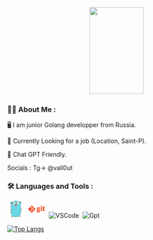 <div id="header" align="center">
  <img src="https://media.giphy.com/media/11ZSwQNWba4YF2/giphy.gif" width="125" height="200"/>
</div>

### :man_technologist: About Me :
:desktop_computer: I am junior Golang developper from Russia.


:magnet: Currently Looking for a job (Location, Saint-P).

:dna: Chat GPT Friendly.


Socials : Tg-> @vall0ut

### :hammer_and_wrench: Languages and Tools :
<div>
  <img src="https://raw.githubusercontent.com/devicons/devicon/1119b9f84c0290e0f0b38982099a2bd027a48bf1/icons/go/go-original.svg" title="Go" alt="Go" width="40" height="40"/>&nbsp;
   <img src="https://raw.githubusercontent.com/devicons/devicon/1119b9f84c0290e0f0b38982099a2bd027a48bf1/icons/git/git-plain-wordmark.svg" title="Git" alt="Git" width="40" height="40"/>&nbsp;
   <img src="https://upload.wikimedia.org/wikipedia/commons/thumb/9/9a/Visual_Studio_Code_1.35_icon.svg/2048px-Visual_Studio_Code_1.35_icon.svg.png" title="VSc" alt="VSCode" width="40" height="40"/>&nbsp;
   <img src="https://upload.wikimedia.org/wikipedia/commons/thumb/0/04/ChatGPT_logo.svg/1200px-ChatGPT_logo.svg.png" title="GPT" alt="Gpt" width="40" height="40"/>&nbsp;

</div>

[![Top Langs](https://github-readme-stats.vercel.app/api/top-langs/?username=Ssyrio&layout=compact&theme=vision-friendly-dark)](https://github.com/anuraghazra/github-readme-stats)
